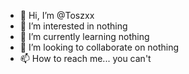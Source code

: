 - 👋 Hi, I’m @Toszxx
- 👀 I’m interested in nothing
- 🌱 I’m currently learning nothing
- 💞️ I’m looking to collaborate on nothing
- 📫 How to reach me... you can't

<!---
Toszxx/Toszxx is a ✨ special ✨ repository because its `README.md` (this file) appears on your GitHub profile.
You can click the Preview link to take a look at your changes.
--->

